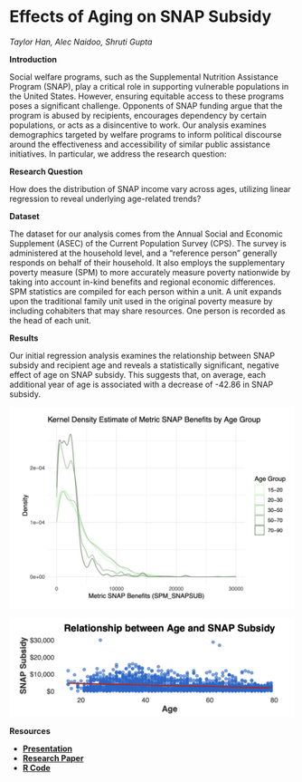 # Effects of Aging on SNAP Subsidy
_Taylor Han, Alec Naidoo, Shruti Gupta_

**Introduction**

Social welfare programs, such as the Supplemental Nutrition Assistance Program (SNAP), play a critical role in supporting vulnerable populations in the United States. However, ensuring equitable access to these programs poses a significant challenge. Opponents of SNAP funding argue that the program is abused by recipients, encourages dependency by certain populations, or acts as a disincentive to work. Our analysis examines demographics targeted by welfare programs to inform political discourse around the effectiveness and accessibility of similar public assistance initiatives. In particular, we address the research question:

**Research Question**

How does the distribution of SNAP income vary across ages, utilizing linear regression to reveal underlying age-related trends?

**Dataset**

The dataset for our analysis comes from the Annual Social and Economic Supplement (ASEC) of the Current Population Survey (CPS). The survey is administered at the household level, and a “reference person” generally responds on behalf of their household. It also employs the supplementary poverty measure (SPM) to more accurately measure poverty nationwide by taking into account in-kind benefits and regional economic differences. SPM statistics are compiled for each person within a unit. A unit expands upon the traditional family unit used in the original poverty measure by including cohabiters that may share resources. One person is recorded as the head of each unit.

**Results**

Our initial regression analysis examines the relationship between SNAP subsidy and recipient age and reveals a statistically significant, negative effect of age on SNAP subsidy. This suggests that, on average, each additional year of age is associated with a decrease of -42.86 in SNAP subsidy.

![KDE-Plot-Snap-by-age-group](assets/img/KDE-SNAP-by-AGE-GROUP.jpeg)

![SNAP-by-AGE-Scatter-Plot](assets/img/SNAP-by-AGE-Scatter-Plot.jpeg)

**Resources**

* [**Presentation**](https://github.com/Alec12/Effects-of-Aging-on-SNAP-subsidy/blob/main/Analyzing_SNAP_Income_A_Descriptive_Analysis.pdf)
* [**Research Paper**](https://github.com/Alec12/Effects-of-Aging-on-SNAP-subsidy/blob/main/Report_Deliverable.pdf) 
* [**R Code**](https://github.com/Alec12/Effects-of-Aging-on-SNAP-subsidy/blob/main/R_Code_Deliverable.Rmd)